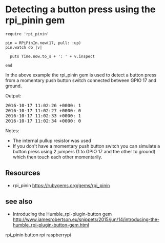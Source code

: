 # Detecting a button press using the rpi_pinin gem

    require 'rpi_pinin'

    pin = RPiPinIn.new(17, pull: :up)
    pin.watch do |v|

      puts Time.now.to_s + ': ' + v.inspect

    end


In the above example the rpi_pinin gem is used to detect a button press from a momentary push button switch connected between GPIO 17 and ground.

Output:

<pre>
2016-10-17 11:02:26 +0000: 1
2016-10-17 11:02:27 +0000: 0
2016-10-17 11:02:33 +0000: 1
2016-10-17 11:02:34 +0000: 0
</pre>

Notes: 

* The internal pullup resistor was used
* If you don't have a momentary push button switch you can simulate a button press using 2 jumpers (1 to GPIO 17 and the other to ground) which then touch each other momentarily.

## Resources

* rpi_pinin https://rubygems.org/gems/rpi_pinin

## see also

* Introducing the Humble_rpi-plugin-button gem http://www.jamesrobertson.eu/snippets/2015/jun/14/introducing-the-humble_rpi-plugin-button-gem.html

rpi_pinin button rpi raspberrypi
